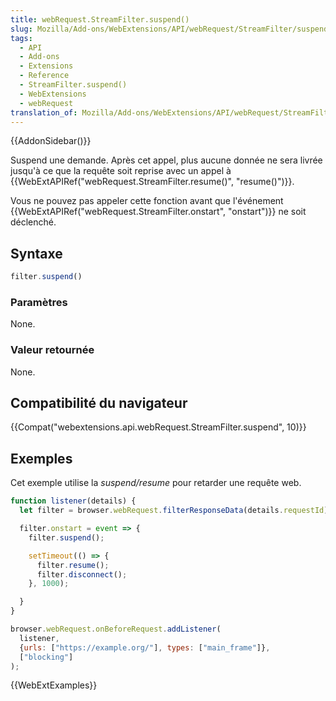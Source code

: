 ```yaml
---
title: webRequest.StreamFilter.suspend()
slug: Mozilla/Add-ons/WebExtensions/API/webRequest/StreamFilter/suspend
tags:
  - API
  - Add-ons
  - Extensions
  - Reference
  - StreamFilter.suspend()
  - WebExtensions
  - webRequest
translation_of: Mozilla/Add-ons/WebExtensions/API/webRequest/StreamFilter/suspend
---
```

{{AddonSidebar()}}

Suspend une demande. Après cet appel, plus aucune donnée ne sera livrée jusqu'à ce que la requête soit reprise avec un appel à {{WebExtAPIRef("webRequest.StreamFilter.resume()", "resume()")}}.

Vous ne pouvez pas appeler cette fonction avant que l'événement {{WebExtAPIRef("webRequest.StreamFilter.onstart", "onstart")}} ne soit déclenché.

## Syntaxe

```js
filter.suspend()
```

### Paramètres

None.

### Valeur retournée

None.

## Compatibilité du navigateur

{{Compat("webextensions.api.webRequest.StreamFilter.suspend", 10)}}

## Exemples

Cet exemple utilise la _suspend/resume_ pour retarder une requête web.

```js
function listener(details) {
  let filter = browser.webRequest.filterResponseData(details.requestId);

  filter.onstart = event => {
    filter.suspend();

    setTimeout(() => {
      filter.resume();
      filter.disconnect();
    }, 1000);

  }
}

browser.webRequest.onBeforeRequest.addListener(
  listener,
  {urls: ["https://example.org/"], types: ["main_frame"]},
  ["blocking"]
);
```

{{WebExtExamples}}
